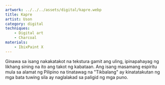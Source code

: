 ```yaml
---
artwork: ../../../assets/digital/kapre.webp
title: Kapre
artist: Uson
category: digital
techniques:
    - Digital art
    - Charcoal
materials:
    - IbixPaint X
---
```


Ginawa sa isang nakakatakot na tekstura gamit ang uling, ipinapahayag ng likhang sining na ito ang takot ng kabataan. Ang isang masamang espiritu mula sa alamat ng Pilipino na tinatawag na "Tikbalang" ay kinatatakutan ng mga bata tuwing sila ay naglalakad sa paligid ng mga puno.
